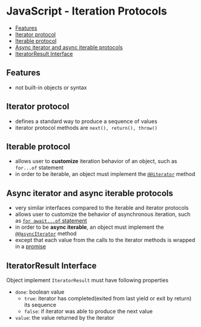 # JavaScript - Iteration Protocols

* [Features](#features)
* [Iterator protocol](#iterator-protocol)
* [Iterable protocol](#iterable-protocol)
* [Async iterator and async iterable protocols](#async-iterator-and-async-iterable-protocols)
* [IteratorResult Interface](#iteratorresult-interface)

## Features

- not built-in objects or syntax

## Iterator protocol

- defines a standard way to produce a sequence of values
- iterator protocol methods are `next(), return(), throw()`

## Iterable protocol

- allows user to **customize** iteration behavior of an object, such as `for...of` statement
- in order to be iterable, an object must implement the [`@@iterator`](javascript-symbol.md#well-known-symbols) method

## Async iterator and async iterable protocols

- very similar interfaces compared to the iterable and  iterator protocols
- allows user to customize the behavior of asynchronous iteration, such as [`for await...of` statement](javascript-statement.md#for-awaitof)
- in order to be **async iterable**, an object must implement the [`@@asyncIterator`](javascript-symbol.md#well-known-symbols) method
- except that each value from the calls to the iterator methods is wrapped in a [promise](javascript-promise.md)

## IteratorResult Interface

Object implement `IteratorResult` must have following properties 

- `done`: boolean value
  - `true`: iterator has completed(exited from last yield or exit by return) its sequence
  - `false`: if iterator was able to produce the next value 
- `value`: the value returned by the iterator



